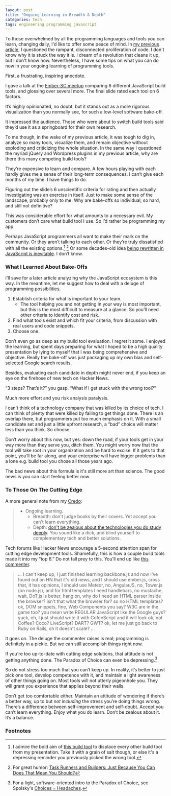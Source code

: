 ```yaml
---
layout: post
title: "Ongoing Learning in Breadth & Depth"
categories: tech
tags: engineering programming javascript
---
```


To those overwhelmed by all the programming languages and tools you can learn,
changing daily, I'd like to offer some peace of mind. In [my previous
article][Don’t Learn to Code, Learn to Program Instead - But Come Back In 10
Years], I questioned the rampant, disconnected proliferation of code. I don't
know why it is stuck the way it is. I dream of a revolution that cleans it up,
but I don't know how. Nevertheless, I have some tips on what you can do now
in your ongoing learning of programming tools.

First, a frustrating, inspiring anecdote.

I gave a talk at the [Ember-SC meetup] comparing 6 different JavaScript build
tools, and glossing over several more. The final slide rated each tool on
6 factors.

<div className="mt-4">
  <script async className="speakerdeck-embed" data-slide="41" data-id="724a7e007bd6013119ba66337b7b74ec" data-ratio="1.77469670710572" src="//speakerdeck.com/assets/embed.js"></script>
</div>

It’s highly opinionated, no doubt, but it stands out as a more rigorous
visualization than you normally see, for such a low-level software bake-off.

It impressed the audience. Those who were about to switch build tools said
they’d use it as a springboard for their own research.

To me though, in the wake of my previous article, it was tough to dig in,
analyze so many tools, visualize them, and remain objective without exploding
and criticizing the whole situation. In the same way I questioned the myriad
jQuery and Wordpress plugins in my previous article, why are there this many
competing build tools?

They’re expensive to learn and compare. A few hours playing with each hardly
gives me a sense of their long-term consequences. I can’t give each months of
my time. I have things to do.

Figuring out the slide’s 6 unscientific criteria for rating and then actually
investigating was an exercise in itself. Just to make some sense of the
landscape, probably only to me. Why are bake-offs so individual, so hard, and
still not definitive?

This was considerable effort for what amounts to a necessary evil. My customers
don’t care what build tool I use. So I’d rather be programming my app.

Perhaps JavaScript programmers all want to make their mark on the community. Or
they aren’t talking to each other. Or they’re truly dissatisfied with all the
existing options.[^1] [^2] Or some decades-old idea [being rewritten in
JavaScript is inevitable][The Principle of Least Power]. I don’t know.

### What I Learned About Bake-Offs

I’ll save for a later article analyzing why the JavaScript ecosystem is this
way. In the meantime, let me suggest how to deal with a deluge of programming
possibilities.

1. Establish criteria for what is important to your team.
    * The tool helping you and not getting in your way is most important, but
      this is the most difficult to measure at a glance. So you’ll need other
      criteria to identify cost and risk.
2. Find what tools exist and which fit your criteria, from discussion with real
   users and code snippets.
3. Choose one.

Don’t even go as deep as my build tool evaluation. I regret it some. I enjoyed
the learning, but spent days preparing for what I hoped to be a high quality
presentation by lying to myself that I was being comprehensive and objective.
Really the bake-off was just packaging up my own bias and self-selected Google
search results.

Besides, evaluating each candidate in depth might never end, if you keep an eye
on the firehose of new tech on Hacker News.

“3 steps? That’s it?” you gasp. “What if I get stuck with the wrong tool?”

Much more effort and you risk analysis paralysis.

I can't think of a technology company that was killed by its choice of tech. I
can think of plenty that were killed by failing to get things done. There is an
overlap there, but programmers put too much emphasis on it. With a small
candidate set and just a little upfront research, a “bad” choice will matter
less than you think. So choose.

Don’t worry about this now, but yes: down the road, if your tools get in your
way more than they serve you, ditch them. You might worry now that the tool
will take root in your organization and be hard to excise. If it gets to that
point, you’ll be far along, and your enterprise will have bigger problems than
a lone e.g. build tool you chose all those years ago.

The bad news about this formula is it's still more art than science. The good
news is you can start feeling better now.

### To Those On The Cutting Edge

A more general note from my [Credo]:

> * Ongoing learning.
>   * Breadth: don't judge books by their covers. Yet accept you can't learn
>     everything.
>   * Depth: [don't be zealous about the technologies you do study
>     deeply](http://prog21.dadgum.com/128.html). You sound like a dick, and
>     blind yourself to complementary tech and better solutions.

Tech forums like Hacker News encourage a 5-second attention span for cutting
edge development tools. Shamefully, this is how a couple build tools made it
into my “top 6.” Do not fall prey to this. You’ll end up like [this
commenter](http://www.zemanta.com/blog/i-bet-you-over-engineered-your-startup/#comment-685047168).

> … I can't keep up, I just finished learning backbone.js and now I've found
> out on HN that it's old news, and I should use ember.js, cross that, it has
> opinions, I should use Meteor, no, AngularJS, no, Tower.js (on node.js), and
> for html templates I need handlebars, no mustache, wait, DoT.js is better,
> hang on, why do I need an HTML parser inside the browser? isn't that what the
> browser for? so no HTML templates? ok, DOM snippets, fine, Web Components you
> say? W3C are in the game too? you mean write REGULAR JavaScript like the
> Google guys? yuck, oh, I just should write it with CofeeScript and it will
> look ok, not Coffee? Coco? LiveScript?  DART? GWT? ok, let me just go back to
> Ruby on Rails, oh it doesn't scale? …

It goes on. The deluge the commenter raises is real; programming is definitely
in a pickle. But we can still accomplish things right now.

If you're too up-to-date with cutting edge solutions, that attitude is not
getting anything done. The Paradox of Choice can even be depressing.[^3]

So do not stress too much that you can’t keep up. In reality, it’s better to
just pick one tool, develop competence with it, and maintain a light awareness
of other things going on. Most tools will not utterly pigeonhole you. They
will grant you experience that applies beyond their walls.

Don’t get too comfortable either. Maintain an attitude of wondering if there’s
a better way, up to but *not including* the stress you’re doing things wrong.
There’s a difference between self-improvement and self-doubt. Accept you can’t
learn everything. Enjoy what you do learn. Don’t be zealous about it. It’s a
balance.

### Footnotes

[^1]: I admire the bold aim of [this build tool][Broccoli: First Beta Release]
     to displace every other build tool from my presentation. Take it with a
     grain of salt though, or else it's a depressing reminder you previously
     picked the wrong tool.

[^2]: For great humor: [Task Runners and Builders: Just Because You Can Does That Mean You Should?]

[^3]: For a light, software-oriented intro to the Paradox of Choice, see
      Spolsky's [Choices = Headaches].

[Don’t Learn to Code, Learn to Program Instead - But Come Back In 10 Years]: /posts/dont-learn-to-code-learn-to-program-but-come-back-in-10-years/
[Ember-SC meetup]: http://www.meetup.com/Ember-SC/events/159041272/
[The Principle of Least Power]: http://www.codinghorror.com/blog/2007/07/the-principle-of-least-power.html
[Credo]: /posts/credo/
[Broccoli: First Beta Release]: http://www.solitr.com/blog/2014/02/broccoli-first-release/
[Task Runners and Builders: Just Because You Can Does That Mean You Should?]: https://medium.com/cool-code-pal/d8eeefdc4395
[Choices = Headaches]: http://www.joelonsoftware.com/items/2006/11/21.html
